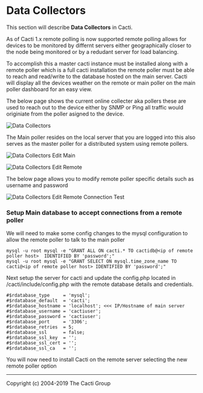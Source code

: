 # Data Collectors

This section will describe **Data Collectors** in Cacti.

As of Cacti 1.x remote polling is now supported remote polling allows for devices to be monitored by differnt servers 
either geographically closer to the node being monitored or by a redudant server for load balancing.

To accomplish this a master cacti instance must be installed along with a remote poller which is a full cacti installation the remote poller must be able to reach and read/write to the database hosted on the main server. Cacti will display all the devices weather on the remote or main poller on the main poller dashboard for an easy view.

The below page shows the current online collecter aka pollers these are used to reach out to the device either by SNMP or Ping
all traffic would originiate from the poller asigned to the device.

![Data Collectors](images/data-collectors.png)

The Main poller resides on the local server that you are logged into this also serves as the master poller for a distributed system using remote pollers.

![Data Collectors Edit Main](images/data-collectors-edit-main.png)

![Data Collectors Edit Remote](images/data-collectors-edit-remote1.png)

The below page allows you to modify remote poller specific details such as username and password

![Data Collectors Edit Remote Connection Test](images/data-collectors-edit-remote2.png)

### Setup Main database to accept connections from a remote poller

We will need to make some config changes to the mysql configuration to allow the remote poller to talk to the main poller

```console
mysql -u root mysql -e "GRANT ALL ON cacti.* TO cactidb@<ip of remote poller host>  IDENTIFIED BY 'password';"
mysql -u root mysql -e "GRANT SELECT ON mysql.time_zone_name TO cacti@<ip of remote poller host> IDENTIFIED BY 'password';"
```

Next setup the server for cacti and update the config.php located in /cacti/include/config.php with the remote database details and credentials.

```console
#$rdatabase_type     = 'mysql';
#$rdatabase_default  = 'cacti';
#$rdatabase_hostname = 'localhost'; <<< IP/Hostname of main server
#$rdatabase_username = 'cactiuser';
#$rdatabase_password = 'cactiuser';
#$rdatabase_port     = '3306';
#$rdatabase_retries  = 5;
#$rdatabase_ssl      = false;
#$rdatabase_ssl_key  = '';
#$rdatabase_ssl_cert = '';
#$rdatabase_ssl_ca   = '';
```

You will now need to install Cacti on the remote server selecting the new remote poller option


---
Copyright (c) 2004-2019 The Cacti Group
